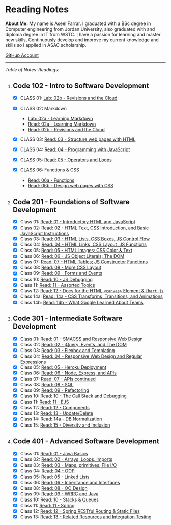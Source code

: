# Reading Notes

**About Me:**
My name is Aseel Farrar. I graduated with a BSc degree in Computer engineering from Jordan University, also graduated with and diploma degree in IT from WSTC. I have a passion for learning and master new skills, Continuously develop and improve my current knowledge and skills so I applied in ASAC scholarship.

[GitHup Account](https://github.com/aseel-farrar)

---

_Table of Notes-Readings:_

1. ## Code 102 - Intro to Software Development

   - [x] CLASS 01: [Lab: 02b - Revisions and the Cloud](Lab-02b-Revisions-and-the-Cloud.md)

   - [x] CLASS 02: Markdown
     - [Lab: 02a - Learning Markdown](Lab-02a-Learning-Markdown.md)
     - [Read: 02a - Learning Markdown](Read-02a-Learning-Markdown.md)
     - [Read: 02b - Revisions and the Cloud](Read-02b-Revisions-and-the-Cloud.md)
   - [x] CLASS 03: [Read: 03 - Structure web pages with HTML](Read-03-Structure-web-pages-with-HTML.md)

   - [x] CLASS 04: [Read: 04 - Programming with JavaScript](Read-04-Programming-with-JavaScript.md)

   - [x] CLASS 05: [Read: 05 - Operators and Loops](Read-05-Operators-and-Loops.md)

   - [x] CLASS 06: Functions & CSS
     - [Read: 06a - Functions](Read-06a-Functions.md)
     - [Read: 06b - Design web pages with CSS](Read-06b-Design-web-pages-with-CSS.md)

2. ## Code 201 - Foundations of Software Development

   - [x] Class 01: [Read: 01 - Introductory HTML and JavaScript](class-01.md)
   - [x] Class 02: [Read: 02 - HTML Text, CSS Introduction, and Basic JavaScript Instructions](class-02.md)
   - [x] Class 03: [Read: 03 - HTML Lists, CSS Boxes, JS Control Flow](class-03.md)
   - [x] Class 04: [Read: 04 - HTML Links, CSS Layout, JS Functions](class-04.md)
   - [x] Class 05: [Read: 05 - HTML Images; CSS Color & Text](class-05.md)
   - [x] Class 06: [Read: 06 - JS Object Literals; The DOM](class-06.md)
   - [x] Class 07: [Read: 07 - HTML Tables; JS Constructor Functions](class-07.md)
   - [x] Class 08: [Read: 08 - More CSS Layout](class-08.md)
   - [x] Class 09: [Read: 09 - Forms and Events](class-09.md)
   - [x] Class 10: [Read: 10 - JS Debugging](class-10.md)
   - [x] Class 11: [Read: 11 - Assorted Topics](class-11.md)
   - [x] Class 12: [Read: 12 - Docs for the HTML `<canvas>` Element & `Chart.js`](class-12.md)
   - [x] Class 14a: [Read: 14a - CSS Transforms, Transitions, and Animations](class-14a.md)
   - [x] Class 14b: [Read: 14b - What Google Learned About Teams](class-14b)

3. ## Code 301 - Intermediate Software Development

   - [x] Class 01: [Read: 01 - SMACSS and Responsive Web Design](class301-01.md)
   - [x] Class 02: [Read: 02 - jQuery, Events, and The DOM](class301-02.md)
   - [x] Class 03: [Read: 03 - Flexbox and Templating](class301-03.md)
   - [x] Class 04: [Read: 04 - Responsive Web Design and Regular Expressions](class301-04.md)
   - [x] Class 05: [Read: 05 - Heroku Deployment](class301-05.md)
   - [x] Class 06: [Read: 06 - Node, Express, and APIs](class301-06.md)
   - [x] Class 07: [Read: 07 - APIs continued](class301-07.md)
   - [x] Class 08: [Read: 08 - SQL](class301-08.md)
   - [x] Class 09: [Read: 09 - Refactoring](class301-09.md)
   - [x] Class 10: [Read: 10 - The Call Stack and Debugging](class301-10.md)
   - [x] Class 11: [Read: 11 - EJS](class301-11.md)
   - [x] Class 12: [Read: 12 - Components](class301-12.md)
   - [x] Class 13: [Read: 13 - Update/Delete](class301-13.md)
   - [x] Class 14: [Read: 14a - DB Normalization](class301-14.md)
   - [x] Class 15: [Read: 15 - Diversity and Inclusion](class301-15.md)

4. ## Code 401 - Advanced Software Development

   - [x] Class 01: [Read: 01 - Java Basics](class401-01.md)
   - [x] Class 02: [Read: 02 - Arrays, Loops, Imports](class401-02.md)
   - [x] Class 03: [Read: 03 - Maps, primitives, File I/O](class401-03.md)
   - [x] Class 04: [Read: 04 - OOP](class401-04.md)
   - [x] Class 05: [Read: 05 - Linked Lists](class401-05.md)
   - [x] Class 06: [Read: 06 - Inheritance and Interfaces](class401-06.md)
   - [x] Class 08: [Read: 08 - OO Design](class401-08.md)
   - [x] Class 09: [Read: 09 - WRRC and Java](class401-09.md)
   - [x] Class 10: [Read: 10 - Stacks & Queues](class401-10.md)
   - [x] Class 11: [Read: 11 - Spring](class401-11.md)
   - [x] Class 12: [Read: 12 - Spring RESTful Routing & Static Files](class401-12.md)
   - [x] Class 13: [Read: 13 - Related Resources and Integration Testing](class401-13.md)
